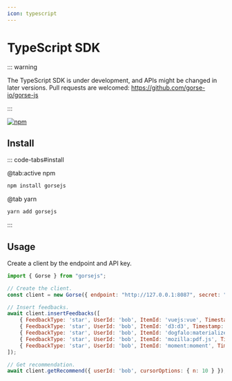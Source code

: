 ```yaml
---
icon: typescript
---
```

# TypeScript SDK

::: warning

The TypeScript SDK is under development, and APIs might be changed in later versions. Pull requests are welcomed: https://github.com/gorse-io/gorse-js

:::

[![npm](https://img.shields.io/npm/v/gorsejs)](https://www.npmjs.com/package/gorsejs)

## Install

::: code-tabs#install

@tab:active npm

```bash
npm install gorsejs
```

@tab yarn

```bash
yarn add gorsejs
```

:::

## Usage

Create a client by the endpoint and API key.

```js
import { Gorse } from "gorsejs";

// Create the client.
const client = new Gorse({ endpoint: "http://127.0.0.1:8087", secret: "api_key" });

// Insert feedbacks.
await client.insertFeedbacks([
    { FeedbackType: 'star', UserId: 'bob', ItemId: 'vuejs:vue', Timestamp: '2022-02-24' },
    { FeedbackType: 'star', UserId: 'bob', ItemId: 'd3:d3', Timestamp: '2022-02-25' },
    { FeedbackType: 'star', UserId: 'bob', ItemId: 'dogfalo:materialize', Timestamp: '2022-02-26' },
    { FeedbackType: 'star', UserId: 'bob', ItemId: 'mozilla:pdf.js', Timestamp: '2022-02-27' },
    { FeedbackType: 'star', UserId: 'bob', ItemId: 'moment:moment', Timestamp: '2022-02-28' }
]);

// Get recommendation.
await client.getRecommend({ userId: 'bob', cursorOptions: { n: 10 } });
```
